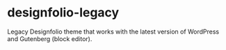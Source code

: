 # designfolio-legacy
Legacy Designfolio theme that works with the latest version of WordPress and Gutenberg (block editor).
